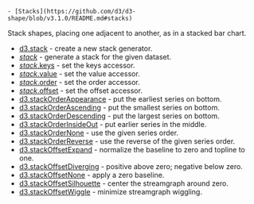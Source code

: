     - [Stacks](https://github.com/d3/d3-shape/blob/v3.1.0/README.md#stacks)

Stack shapes, placing one adjacent to another, as in a stacked bar chart.

- [d3.stack](https://github.com/d3/d3-shape/blob/v3.1.0/README.md#stack) - create a new stack generator.
- [_stack_](https://github.com/d3/d3-shape/blob/v3.1.0/README.md#_stack) - generate a stack for the given dataset.
- [_stack_.keys](https://github.com/d3/d3-shape/blob/v3.1.0/README.md#stack_keys) - set the keys accessor.
- [_stack_.value](https://github.com/d3/d3-shape/blob/v3.1.0/README.md#stack_value) - set the value accessor.
- [_stack_.order](https://github.com/d3/d3-shape/blob/v3.1.0/README.md#stack_order) - set the order accessor.
- [_stack_.offset](https://github.com/d3/d3-shape/blob/v3.1.0/README.md#stack_offset) - set the offset accessor.
- [d3.stackOrderAppearance](https://github.com/d3/d3-shape/blob/v3.1.0/README.md#stackOrderAppearance) - put the earliest series on bottom.
- [d3.stackOrderAscending](https://github.com/d3/d3-shape/blob/v3.1.0/README.md#stackOrderAscending) - put the smallest series on bottom.
- [d3.stackOrderDescending](https://github.com/d3/d3-shape/blob/v3.1.0/README.md#stackOrderDescending) - put the largest series on bottom.
- [d3.stackOrderInsideOut](https://github.com/d3/d3-shape/blob/v3.1.0/README.md#stackOrderInsideOut) - put earlier series in the middle.
- [d3.stackOrderNone](https://github.com/d3/d3-shape/blob/v3.1.0/README.md#stackOrderNone) - use the given series order.
- [d3.stackOrderReverse](https://github.com/d3/d3-shape/blob/v3.1.0/README.md#stackOrderReverse) - use the reverse of the given series order.
- [d3.stackOffsetExpand](https://github.com/d3/d3-shape/blob/v3.1.0/README.md#stackOffsetExpand) - normalize the baseline to zero and topline to one.
- [d3.stackOffsetDiverging](https://github.com/d3/d3-shape/blob/v3.1.0/README.md#stackOffsetDiverging) - positive above zero; negative below zero.
- [d3.stackOffsetNone](https://github.com/d3/d3-shape/blob/v3.1.0/README.md#stackOffsetNone) - apply a zero baseline.
- [d3.stackOffsetSilhouette](https://github.com/d3/d3-shape/blob/v3.1.0/README.md#stackOffsetSilhouette) - center the streamgraph around zero.
- [d3.stackOffsetWiggle](https://github.com/d3/d3-shape/blob/v3.1.0/README.md#stackOffsetWiggle) - minimize streamgraph wiggling.
